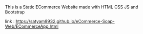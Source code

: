 This is a Static ECommerce Website made with HTML CSS JS and Bootstrap

link : https://satyam8932.github.io/eCommerce-Soap-Web/ECommerceApp.html
